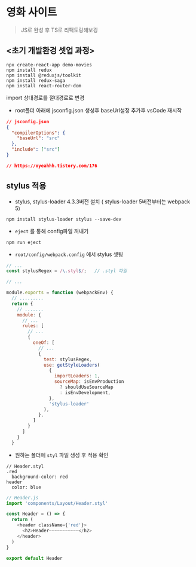 # 영화 사이트

> JS로 완성 후 TS로 리팩토링해보깅



## <초기 개발환경 셋업 과정>

```shell
npx create-react-app demo-movies
npm install redux
npm install @reduxjs/toolkit
npm install redux-saga
npm install react-router-dom
```



import 상대경로를 절대경로로 변경

- root폴더 아래에 jsconfig.json 생성후 baseUrl설정 추가후 vsCode 재시작

```json
// jsconfig.json
{
  "compilerOptions": {
    "baseUrl": "src"
  },
  "include": ["src"]
}

// https://oyeahhh.tistory.com/176
```



## stylus 적용

- stylus, stylus-loader 4.3.3버전 설치 ( stylus-loader 5버전부터는 webpack 5)

```shell
npm install stylus-loader stylus --save-dev
```



- `eject` 를 통해 config파일 꺼내기

```shell
npm run eject
```



- `root/config/webpack.config` 에서 stylus 셋팅

```javascript
// ...
const stylusRegex = /\.styl$/;   // .styl 파일

// ...

module.exports = function (webpackEnv) {
  // .........
  return {
    // .......
    module: {
      // ...
      rules: [
        // ...
        {
          oneOf: [
            // ...
            {
              test: stylusRegex,
              use: getStyleLoaders(
                {
                  importLoaders: 1,
                  sourceMap: isEnvProduction
                    ? shouldUseSourceMap
                    : isEnvDevelopment,
                },
                'stylus-loader'
              ),
            },
          ]
        }
      ]
    }
  }
```





- 원하는 폴더에 `styl` 파일 생성 후 적용 확인

```stylus
// Header.styl
.red
  background-color: red
header
  color: blue
```



```javascript
// Header.js
import 'components/Layout/Header.styl'

const Header = () => {
  return (
    <header className={'red'}>
      <h2>Header~~~~~~~~~~~</h2>
    </header>
  )
}

export default Header
```





